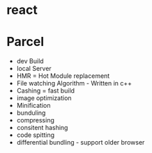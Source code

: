 # react

# Parcel

- dev Build
- local Server
- HMR = Hot Module replacement
- File watching Algorithm - Written in c++
- Cashing = fast build
- image optimization
- Minification
- bunduling
- compressing
- consitent hashing
- code spitting
- differential bundling - support older browser
